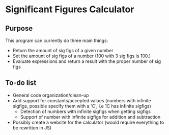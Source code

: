 # Significant Figures Calculator

## Purpose
This program can currently do three main 
things:
* Return the amount of sig figs of a given number
* Set the amount of sig figs of a number (100 with 3 sig figs is 100.)
* Evaluate expressions and return a result with the proper number of sig figs

## To-do list
* General code organization/clean-up
* Add support for constants/accepted values (numbers with infinite sigfigs, possible specify them with a 'C', i.e 1C has infinite sigfigs)
  - Detection of numbers with infinite sigfigs when getting sigfigs
  - Support of number with infinite sigfigs for addition and subtraction
* Possibly create a website for the calculator (would require everything to be rewritten in JS)
